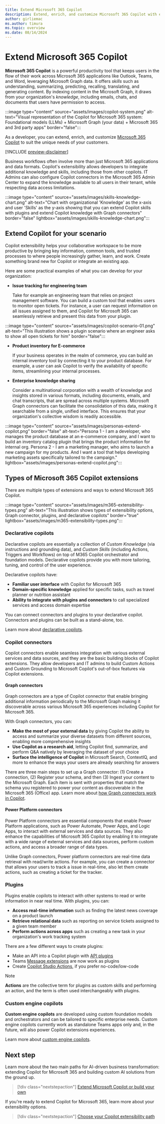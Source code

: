 ```yaml
---
title: Extend Microsoft 365 Copilot 
description: Extend, enrich, and customize Microsoft 365 Copilot with external services, apps, and data
author: girliemac
ms.author: timura
ms.topic: overview
ms.date: 08/14/2024
---
```


# Extend Microsoft 365 Copilot

**Microsoft 365 Copilot** is a powerful productivity tool that keeps users in the flow of their work across Microsoft 365 applications like Outlook, Teams, and Word, leveraging Microsoft Graph data. It offers *skills* such as understanding, summarizing, predicting, recalling, translating, and generating content. By indexing content in the Microsoft Graph, it draws from your organization's *knowledge*, including emails, chats, and documents that users have permission to access.

:::image type="content" source="assets/images/copilot-system.png" alt-text="Visual representation of the Copilot for Microsoft 365 system: Foundational models (LLMs) + Microsoft Graph (your data) + Microsoft 365 and 3rd party apps" border="false":::

As a developer, you can extend, enrich, and customize [Microsoft 365 Copilot](/microsoft-365-copilot/microsoft-365-copilot-overview) to suit the unique needs of your customers.

[!INCLUDE [preview-disclaimer](includes/preview-disclaimer.md)]

Business workflows often involve more than just Microsoft 365 applications and data formats. Copilot's extensibility allows developers to integrate additional knowledge and skills, including those from other copilots. IT Admins can also configure Copilot connectors in the Microsoft 365 Admin Center to expand the knowledge available to all users in their tenant, while respecting data access limitations.

:::image type="content" source="assets/images/skills-knowledge-chart.png" alt-text="Chart with organizational 'Knowledge' as the x-axis and user 'Skills' as the y-axis showing that you can extend Copilot skills with plugins and extend Copilot knowledge with Graph connectors" border="false" lightbox="assets/images/skills-knowledge-chart.png":::

## Extend Copilot for your scenario

Copilot extensibility helps your collaborative workspace to be more productive by bringing key information, common tools, and trusted processes to where people increasingly gather, learn, and work. Create something brand new for Copilot or integrate an existing app.

Here are some practical examples of what you can develop for your organization:

- **Issue tracking for engineering team**

    Take for example an engineering team that relies on project management software. You can build a custom tool that enables users to monitor open tickets. For instance, a user can request information on all issues assigned to them, and Copilot for Microsoft 365 can seamlessly retrieve and present this data from your plugin.

:::image type="content" source="assets/images/copilot-scenario-01.png" alt-text="This illustration shows a plugin scenario where an engineer asks to show all open tickets for him" border="false":::

- **Product inventory for E-commerce**

    If your business operates in the realm of commerce, you can build an internal inventory tool by connecting it to your product database. For example, a user can ask Copilot to verify the availability of specific items, streamlining your internal processes.

- **Enterprise knowledge sharing**

    Consider a multinational corporation with a wealth of knowledge and insights stored in various formats, including documents, emails, and chat transcripts, that are spread across multiple systems. Microsoft Graph connectors can facilitate the consolidation of this data, making it searchable from a single, unified interface. This ensures that your organization's collective wisdom is readily accessible.

:::image type="content" source="assets/images/personas-extend-copilot.png" border="false" alt-text="Persona 1 - I am a developer, who manages the product database at an e-commerce company, and I want to build an inventory catalog plugin that brings the product information for internal org. Persona 2 - I am a marketing manager, who aims to launch a new campaign for my products. And I want a tool that helps developing marketing assets specifically tailored to the campaign." lightbox="assets/images/personas-extend-copilot.png":::


## Types of Microsoft 365 Copilot extensions

There are multiple types of extensions and ways to extend Microsoft 365 Copilot.

:::image type="content" source="assets/images/m365-extensibility-types.png" alt-text="This illustration shows types of extensibility options, Graph connector, plugins, and declarative copilots" border="true" lightbox="assets/images/m365-extensibility-types.png":::

### Declarative copilots 

Declarative copilots are essentially a collection of *Custom Knowledge* (via instructions and grounding data), and *Custom Skills* (including Actions, Triggers and Workflows) on top of M365 Copilot orchestrator and foundation models. Declarative copilots provide you with more tailoring, tuning, and control of the user experience. 

Declarative copilots have:

- **Familiar user interface** with Copilot for Microsoft 365
- **Domain-specific knowledge** applied for specific tasks, such as travel planner or nutrition assistant
- **Ability to integrate with plugins and connectors** to call specialized services and access domain expertise

You can connect connectors and plugins to your declarative copilot. Connectors and plugins can be built as a stand-alone, too.

Learn more about [declarative copilots](overview-declarative-copilot.md).

### Copilot connectors

Copilot connectors enable seamless integration with various external services and data sources, and they are the basic building blocks of Copilot extensions. They allow developers and IT admins to build Custom Actions and Custom Grounding to Microsoft Copilot's out-of-box features via Copilot extensions. 

#### Graph connectors

Graph connectors are a type of Copilot connector that enable bringing additional information periodically to the Microsoft Graph making it discoverable across various Microsoft 365 experiences including Copilot for Microsoft 365.

With Graph connectors, you can:

- **Make the most of your external data** by giving Copilot the ability to access and summarize your diverse datasets from different sources, enabling more comprehensive insights
- **Use Copilot as a research aid**, letting Copilot find, summarize, and perform Q&A natively by leveraging the dataset of your choice
- **Surface the intelligence of Copilot** in Microsoft Search, ContextIQ, and more to enhance the ways your users are already searching for answers

There are three main steps to set up a Graph connector: (1) Create a connection, (2) Register your schema, and then (3) Ingest your content to the Microsoft Graph. Each item is sent with properties that match the schema you registered to power your content as discoverable in the Microsoft 365 (Office) app. Learn more about [how Graph connectors work in Copilot](overview-graph-connector.md).

#### Power Platform connectors

Power Platform connectors are essential components that enable Power Platform applications, such as Power Automate, Power Apps, and Logic Apps, to interact with external services and data sources. They also enhance the capabilities of Microsoft 365 Copilot by enabling it to integrate with a wide range of external services and data sources, perform custom actions, and access a broader range of data types.

Unlike Graph connectors, Power platform connectors are real-time data retrieval with read/write actions. For example, you can create a connector that allows your users to track a issue in real-time, also let them create actions, such as creating a ticket for the tracker.


### Plugins

Plugins enable copilots to interact with other systems to read or write information in near real time. With plugins, you can:

- **Access real-time information** such as finding the latest news coverage on a product launch
- **Retrieve relational data** such as reporting on service tickets assigned to a given team member
- **Perform actions across apps** such as creating a new task in your organization's work tracking system

There are a few different ways to create plugins:
 
- Make an API into a Copilot plugin with [API plugins](overview-api-plugins.md)
- Teams [Message extensions](overview-message-extension-bot.md) are now work as plugins
- Create [Copilot Studio Actions](/microsoft-copilot-studio/copilot-plugins-overview?context=/microsoft-365-copilot/extensibility/context), if you prefer no-code/low-code

> [!NOTE]
> **Actions** are the collective term for plugins as custom skills and performing an action, and the term is often used interchangeably with plugins.

### Custom engine copilots

**Custom engine copilots** are developed using custom foundation models and orchestrators and can be tailored to specific enterprise needs. Custom engine copilots currently work as standalone Teams apps only and, in the future, will also power Copilot extensions experiences.

Learn more about [custom engine copilots](overview-custom-engine-copilot.md).

## Next step

Learn more about the two main paths for AI-driven business transformation: extending Copilot for Microsoft 365 and building custom AI solutions from the ground up.

> [!div class="nextstepaction"]
> [Extend Microsoft Copilot or build your own](build-or-extend.md)

If you're ready to extend Copilot for Microsoft 365, learn more about your extensibility options.

> [!div class="nextstepaction"]
> [Choose your Copilot extensibility path](decision-guide.md)